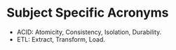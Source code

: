 # Subject Specific Acronyms

* ACID: Atomicity, Consistency, Isolation, Durability.
* ETL: Extract, Transform, Load.